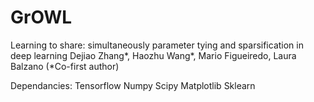 # GrOWL
Learning to share: simultaneously parameter tying and sparsification in deep learning
Dejiao Zhang*, Haozhu Wang*, Mario Figueiredo, Laura Balzano (*Co-first author)







Dependancies:
Tensorflow
Numpy
Scipy
Matplotlib
Sklearn
